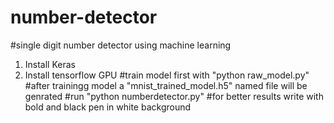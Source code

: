 # number-detector
#single digit number detector using machine learning
 1. Install Keras
 2. Install tensorflow GPU
#train model first with "python raw_model.py"
#after trainingg model a "mnist_trained_model.h5" named file will be genrated
#run "python numberdetector.py"
#for better results write with bold and black pen in white background

